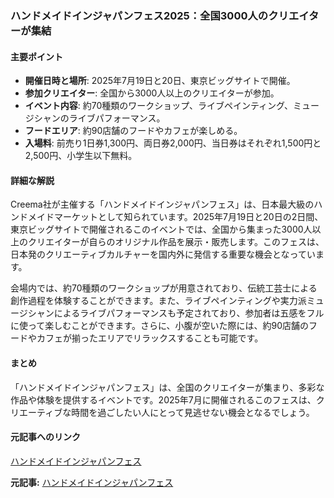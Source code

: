 ### ハンドメイドインジャパンフェス2025：全国3000人のクリエイターが集結

#### 主要ポイント
- **開催日時と場所**: 2025年7月19日と20日、東京ビッグサイトで開催。
- **参加クリエイター**: 全国から3000人以上のクリエイターが参加。
- **イベント内容**: 約70種類のワークショップ、ライブペインティング、ミュージシャンのライブパフォーマンス。
- **フードエリア**: 約90店舗のフードやカフェが楽しめる。
- **入場料**: 前売り1日券1,300円、両日券2,000円、当日券はそれぞれ1,500円と2,500円、小学生以下無料。

#### 詳細な解説
Creema社が主催する「ハンドメイドインジャパンフェス」は、日本最大級のハンドメイドマーケットとして知られています。2025年7月19日と20日の2日間、東京ビッグサイトで開催されるこのイベントでは、全国から集まった3000人以上のクリエイターが自らのオリジナル作品を展示・販売します。このフェスは、日本発のクリエーティブカルチャーを国内外に発信する重要な機会となっています。

会場内では、約70種類のワークショップが用意されており、伝統工芸士による創作過程を体験することができます。また、ライブペインティングや実力派ミュージシャンによるライブパフォーマンスも予定されており、参加者は五感をフルに使って楽しむことができます。さらに、小腹が空いた際には、約90店舗のフードやカフェが揃ったエリアでリラックスすることも可能です。

#### まとめ
「ハンドメイドインジャパンフェス」は、全国のクリエイターが集まり、多彩な作品や体験を提供するイベントです。2025年7月に開催されるこのフェスは、クリエーティブな時間を過ごしたい人にとって見逃せない機会となるでしょう。

#### 元記事へのリンク
[ハンドメイドインジャパンフェス](https://hmj-fes.jp)

**元記事:** [ハンドメイドインジャパンフェス](https://www.timeout.jp/tokyo/ja/things-to-do/handmade-in-japan-fes-2025)
